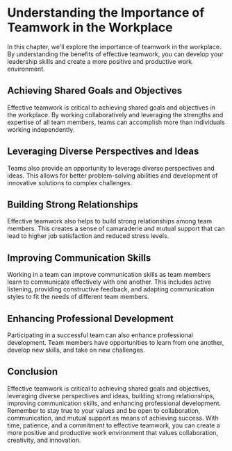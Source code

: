 Understanding the Importance of Teamwork in the Workplace
==================================================================================

In this chapter, we'll explore the importance of teamwork in the workplace. By understanding the benefits of effective teamwork, you can develop your leadership skills and create a more positive and productive work environment.

Achieving Shared Goals and Objectives
-------------------------------------

Effective teamwork is critical to achieving shared goals and objectives in the workplace. By working collaboratively and leveraging the strengths and expertise of all team members, teams can accomplish more than individuals working independently.

Leveraging Diverse Perspectives and Ideas
-----------------------------------------

Teams also provide an opportunity to leverage diverse perspectives and ideas. This allows for better problem-solving abilities and development of innovative solutions to complex challenges.

Building Strong Relationships
-----------------------------

Effective teamwork also helps to build strong relationships among team members. This creates a sense of camaraderie and mutual support that can lead to higher job satisfaction and reduced stress levels.

Improving Communication Skills
------------------------------

Working in a team can improve communication skills as team members learn to communicate effectively with one another. This includes active listening, providing constructive feedback, and adapting communication styles to fit the needs of different team members.

Enhancing Professional Development
----------------------------------

Participating in a successful team can also enhance professional development. Team members have opportunities to learn from one another, develop new skills, and take on new challenges.

Conclusion
----------

Effective teamwork is critical to achieving shared goals and objectives, leveraging diverse perspectives and ideas, building strong relationships, improving communication skills, and enhancing professional development. Remember to stay true to your values and be open to collaboration, communication, and mutual support as means of achieving success. With time, patience, and a commitment to effective teamwork, you can create a more positive and productive work environment that values collaboration, creativity, and innovation.



